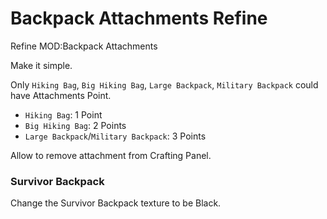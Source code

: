 # Backpack Attachments Refine

Refine MOD:Backpack Attachments

Make it simple.


Only `Hiking Bag`, `Big Hiking Bag`, `Large Backpack`, `Military Backpack` could have Attachments Point.

- `Hiking Bag`: 1 Point
- `Big Hiking Bag`: 2 Points
- `Large Backpack`/`Military Backpack`: 3 Points

Allow to remove attachment from Crafting Panel.


### Survivor Backpack

Change the Survivor Backpack texture to be Black.
